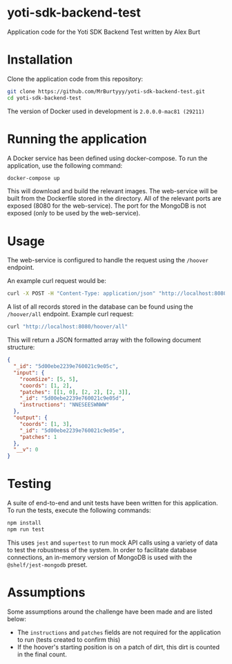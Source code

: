# yoti-sdk-backend-test

Application code for the Yoti SDK Backend Test written by Alex Burt

# Installation

Clone the application code from this repository:

```bash
git clone https://github.com/MrBurtyyy/yoti-sdk-backend-test.git
cd yoti-sdk-backend-test
```

The version of Docker used in development is `2.0.0.0-mac81 (29211)`

# Running the application

A Docker service has been defined using docker-compose. To run the application, use the following command:

```bash
docker-compose up
```

This will download and build the relevant images. The web-service will be built from the Dockerfile stored in the directory.
All of the relevant ports are exposed (8080 for the web-service). The port for the MongoDB is not exposed (only to be used by the web-service).

# Usage

The web-service is configured to handle the request using the `/hoover` endpoint.

An example curl request would be:

```bash
curl -X POST -H "Content-Type: application/json" "http://localhost:8080/hoover" -d @data.json
```

A list of all records stored in the database can be found using the `/hoover/all` endpoint. Example curl request:

```bash
curl "http://localhost:8080/hoover/all"
```

This will return a JSON formatted array with the following document structure:

```json
{
  "_id": "5d00ebe2239e760021c9e05c",
  "input": {
    "roomSize": [5, 5],
    "coords": [1, 2],
    "patches": [[1, 0], [2, 2], [2, 3]],
    "_id": "5d00ebe2239e760021c9e05d",
    "instructions": "NNESEESWNWW"
  },
  "output": {
    "coords": [1, 3],
    "_id": "5d00ebe2239e760021c9e05e",
    "patches": 1
  },
  "__v": 0
}
```

# Testing

A suite of end-to-end and unit tests have been written for this application. To run the tests, execute the following commands:

```bash
npm install
npm run test
```

This uses `jest` and `supertest` to run mock API calls using a variety of data to test the robustness of the system.
In order to facilitate database connections, an in-memory version of MongoDB is used with the `@shelf/jest-mongodb` preset.

# Assumptions

Some assumptions around the challenge have been made and are listed below:

- The `instructions` and `patches` fields are not required for the application to run (tests created to confirm this)
- If the hoover's starting position is on a patch of dirt, this dirt is counted in the final count.
